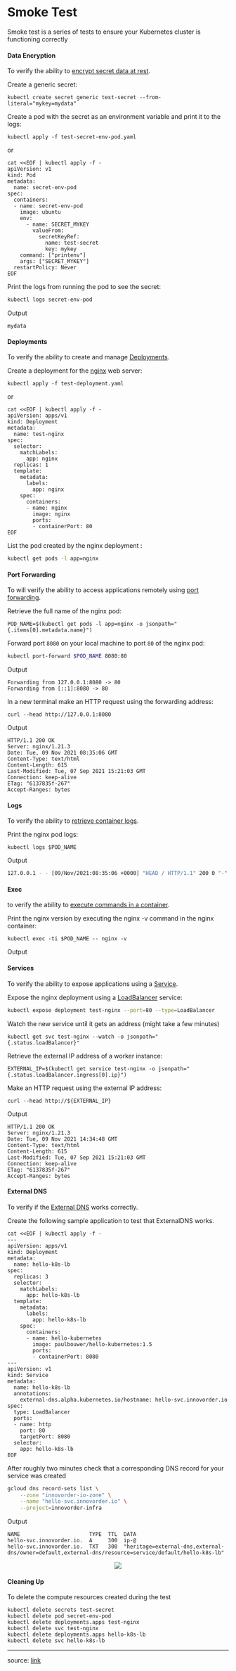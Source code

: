 # Smoke Test

Smoke test is a series of tests to ensure your Kubernetes cluster is functioning correctly

#### Data Encryption

To verify the ability to [encrypt secret data at rest](https://kubernetes.io/docs/tasks/administer-cluster/encrypt-data/#verifying-that-data-is-encrypted).

Create a generic secret:

```shell
kubectl create secret generic test-secret --from-literal="mykey=mydata"
```

Create a pod with the secret as an environment variable and print it to the logs:

```shell
kubectl apply -f test-secret-env-pod.yaml
```

or

```shell
cat <<EOF | kubectl apply -f -
apiVersion: v1
kind: Pod
metadata:
  name: secret-env-pod
spec:
  containers:
  - name: secret-env-pod
    image: ubuntu
    env:
      - name: SECRET_MYKEY
        valueFrom:
          secretKeyRef:
            name: test-secret
            key: mykey
    command: ["printenv"]
    args: ["SECRET_MYKEY"]
  restartPolicy: Never
EOF
```

Print the logs from running the pod to see the secret:

```bash
kubectl logs secret-env-pod
```

Output

```shell
mydata
```



#### Deployments

 To verify the ability to create and manage [Deployments](https://kubernetes.io/docs/concepts/workloads/controllers/deployment/).

Create a deployment for the [nginx](https://nginx.org/en/) web server:

```shell
kubectl apply -f test-deployment.yaml
```

or

```shell
cat <<EOF | kubectl apply -f -
apiVersion: apps/v1
kind: Deployment
metadata:
  name: test-nginx
spec:
  selector:
    matchLabels:
      app: nginx
  replicas: 1
  template:
    metadata:
      labels:
        app: nginx
    spec:
      containers:
      - name: nginx
        image: nginx
        ports:
        - containerPort: 80
EOF
```

List the pod created by the nginx deployment :

```bash
kubectl get pods -l app=nginx
```



#### Port Forwarding

To will verify the ability to access applications remotely using [port forwarding](https://kubernetes.io/docs/tasks/access-application-cluster/port-forward-access-application-cluster/).

Retrieve the full name of the nginx pod:

```shell
POD_NAME=$(kubectl get pods -l app=nginx -o jsonpath="{.items[0].metadata.name}")
```

Forward port `8080` on your local machine to port `80` of the nginx pod:

```bash
kubectl port-forward $POD_NAME 8080:80
```

Output

```shell
Forwarding from 127.0.0.1:8080 -> 80
Forwarding from [::1]:8080 -> 80
```

In a new terminal make an HTTP request using the forwarding address:

```shell
curl --head http://127.0.0.1:8080
```

Output

```shell
HTTP/1.1 200 OK
Server: nginx/1.21.3
Date: Tue, 09 Nov 2021 08:35:06 GMT
Content-Type: text/html
Content-Length: 615
Last-Modified: Tue, 07 Sep 2021 15:21:03 GMT                                                         
Connection: keep-alive                                                           
ETag: "6137835f-267"                                                                     
Accept-Ranges: bytes 
```



#### Logs

To verify the ability to [retrieve container logs](https://kubernetes.io/docs/concepts/cluster-administration/logging/).

Print the nginx pod logs:

```shell
kubectl logs $POD_NAME		
```

Output

```bash
127.0.0.1 - - [09/Nov/2021:08:35:06 +0000] "HEAD / HTTP/1.1" 200 0 "-" "curl/7.68.0" "-"
```



#### Exec

to  verify the ability to [execute commands in a container](https://kubernetes.io/docs/tasks/debug-application-cluster/get-shell-running-container/#running-individual-commands-in-a-container).

Print the nginx version by executing the nginx -v command in the nginx container:

```shell
kubectl exec -ti $POD_NAME -- nginx -v
```

Output



#### Services

To verify the ability to expose applications using a [Service](https://kubernetes.io/docs/concepts/services-networking/service/).

Expose the nginx deployment using a [LoadBalancer](https://kubernetes.io/docs/concepts/services-networking/service/#loadbalancer) service:

```bash
kubectl expose deployment test-nginx --port=80 --type=LoadBalancer
```

Watch the new service until it gets an address (might take a few minutes)

```shell
kubectl get svc test-nginx --watch -o jsonpath="{.status.loadBalancer}"
```

Retrieve the external IP address of a worker instance:

```shell
EXTERNAL_IP=$(kubectl get service test-nginx -o jsonpath="{.status.loadBalancer.ingress[0].ip}")
```

Make an HTTP request using the external IP address:

```shell
curl --head http://${EXTERNAL_IP}
```

Output

```shell
HTTP/1.1 200 OK
Server: nginx/1.21.3
Date: Tue, 09 Nov 2021 14:34:48 GMT
Content-Type: text/html
Content-Length: 615
Last-Modified: Tue, 07 Sep 2021 15:21:03 GMT
Connection: keep-alive
ETag: "6137835f-267"
Accept-Ranges: bytes
```



#### External DNS

To verify if the [External DNS](https://github.com/helm/charts/tree/master/stable/external-dns) works correctly.

Create the following sample application to test that ExternalDNS works.

```shell
cat <<EOF | kubectl apply -f -
---
apiVersion: apps/v1
kind: Deployment
metadata:
  name: hello-k8s-lb
spec:
  replicas: 3
  selector:
    matchLabels:
      app: hello-k8s-lb
  template:
    metadata:
      labels:
        app: hello-k8s-lb
    spec:
      containers:
      - name: hello-kubernetes
        image: paulbouwer/hello-kubernetes:1.5
        ports:
        - containerPort: 8080
---
apiVersion: v1
kind: Service
metadata:
  name: hello-k8s-lb
  annotations:
    external-dns.alpha.kubernetes.io/hostname: hello-svc.innovorder.io
spec:
  type: LoadBalancer
  ports:
  - name: http
    port: 80
    targetPort: 8080
  selector:
    app: hello-k8s-lb
EOF
```

After roughly two minutes check that a corresponding DNS record for your service was created

```bash
gcloud dns record-sets list \
	--zone "innovorder-io-zone" \
    --name "hello-svc.innovorder.io" \
    --project=innovorder-infra
```

Output

```shell
NAME                      TYPE  TTL  DATA                       
hello-svc.innovorder.io.  A     300  ip-@
hello-svc.innovorder.io.  TXT   300  "heritage=external-dns,external-dns/owner=default,external-dns/resource=service/default/hello-k8s-lb" 
```

<p align="center"> <img  src="../images/external-dns-verification.png" /> </p>

#### Cleaning Up
To delete the compute resources created during the test

```
kubectl delete secrets test-secret
kubectl delete pod secret-env-pod
kubectl delete deployments.apps test-nginx
kubectl delete svc test-nginx
kubectl delete deployments.apps hello-k8s-lb
kubectl delete svc hello-k8s-lb
```



------

source: [link](https://github.com/jamesward/kubernetes-the-easy-way/blob/master/docs/13-smoke-test.md)
